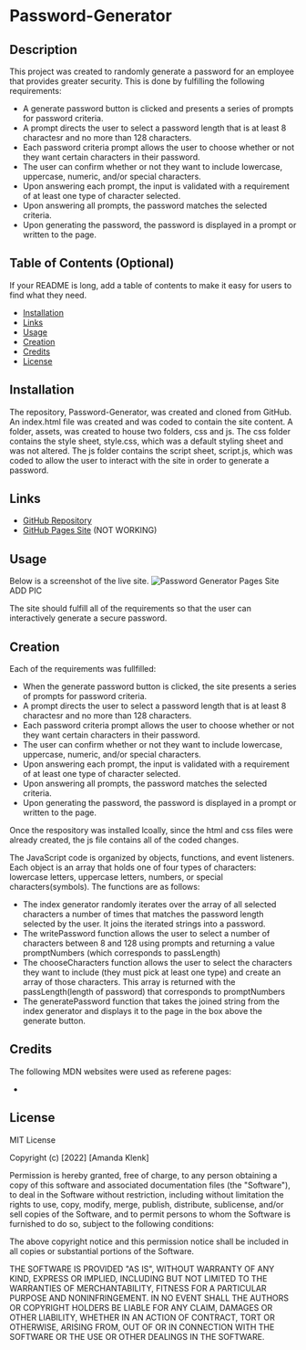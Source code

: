 # Password-Generator

## Description

This project was created to randomly generate a password for an employee that provides greater security. This is done by fulfilling the following requirements:
* A generate password button is clicked and presents a series of prompts for password criteria.
* A prompt directs the user to select a password length that is at least 8 charactesr and no more than 128 characters.
* Each password criteria prompt allows the user to choose whether or not they want certain characters in their password.
* The user can confirm whether or not they want to include lowercase, uppercase, numeric, and/or special characters.
* Upon answering each prompt, the input is validated with a requirement of at least one type of character selected.
* Upon answering all prompts, the password matches the selected criteria.
* Upon generating the password, the password is displayed in a prompt or written to the page.

## Table of Contents (Optional)

If your README is long, add a table of contents to make it easy for users to find what they need.

- [Installation](#installation)
- [Links](#links)
- [Usage](#usage)
- [Creation](#creation)
- [Credits](#credits)
- [License](#license)

## Installation
The repository, Password-Generator, was created and cloned from GitHub. An index.html file was created and was coded to contain the site content. A folder, assets, was created to house two folders, css and js.  The css folder contains the style sheet, style.css, which was a default styling sheet and was not altered. The js folder contains the script sheet, script.js, which was coded to allow the user to interact with the site in order to generate a password.

## Links
- [GitHub Repository](https://github.com/amklenk/Password-Generator)
- [GitHub Pages Site](https://amklenk.github.io/Password-Generator/) (NOT WORKING)

## Usage

Below is a screenshot of the live site.
![Password Generator Pages Site]() ADD PIC


The site should fulfill all of the requirements so that the user can interactively generate a secure password.

## Creation

Each of the requirements was fullfilled:
* When the generate password button is clicked, the site presents a series of prompts for password criteria.
* A prompt directs the user to select a password length that is at least 8 charactesr and no more than 128 characters.
* Each password criteria prompt allows the user to choose whether or not they want certain characters in their password.
* The user can confirm whether or not they want to include lowercase, uppercase, numeric, and/or special characters.
* Upon answering each prompt, the input is validated with a requirement of at least one type of character selected.
* Upon answering all prompts, the password matches the selected criteria.
* Upon generating the password, the password is displayed in a prompt or written to the page.

Once the respository was installed lcoally, since the html and css files were already created, the js file contains all of the coded changes.

The JavaScript code is organized by objects, functions, and event listeners. Each object is an array that holds one of four types of characters: lowercase letters, uppercase letters, numbers, or special characters(symbols). The functions are as follows:
- The index generator randomly iterates over the array of all selected characters a number of times that matches the password length selected by the user. It joins the iterated strings into a password.
- The writePassword function allows the user to select a number of characters between 8 and 128 using prompts and returning a value promptNumbers (which corresponds to passLength)
- The chooseCharacters function allows the user to select the characters they want to include (they must pick at least one type) and create an array of those characters. This array is returned with the passLength(length of password) that corresponds to promptNumbers
- The generatePassword function that takes the joined string from the index generator and displays it to the page in the box above the generate button.

## Credits
The following MDN websites were used as referene pages:
- []()

## License

MIT License

Copyright (c) [2022] [Amanda Klenk]

Permission is hereby granted, free of charge, to any person obtaining a copy
of this software and associated documentation files (the "Software"), to deal
in the Software without restriction, including without limitation the rights
to use, copy, modify, merge, publish, distribute, sublicense, and/or sell
copies of the Software, and to permit persons to whom the Software is
furnished to do so, subject to the following conditions:

The above copyright notice and this permission notice shall be included in all
copies or substantial portions of the Software.

THE SOFTWARE IS PROVIDED "AS IS", WITHOUT WARRANTY OF ANY KIND, EXPRESS OR
IMPLIED, INCLUDING BUT NOT LIMITED TO THE WARRANTIES OF MERCHANTABILITY,
FITNESS FOR A PARTICULAR PURPOSE AND NONINFRINGEMENT. IN NO EVENT SHALL THE
AUTHORS OR COPYRIGHT HOLDERS BE LIABLE FOR ANY CLAIM, DAMAGES OR OTHER
LIABILITY, WHETHER IN AN ACTION OF CONTRACT, TORT OR OTHERWISE, ARISING FROM,
OUT OF OR IN CONNECTION WITH THE SOFTWARE OR THE USE OR OTHER DEALINGS IN THE
SOFTWARE.








